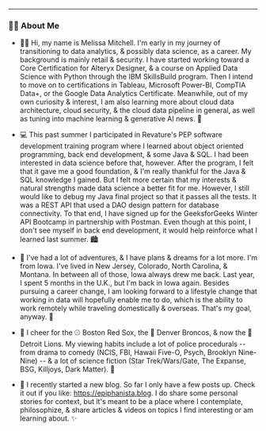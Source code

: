 ---
### 👩‍💻 About Me

- 👩‍🚀 Hi, my name is Melissa Mitchell. I'm early in my journey of transitioning to data analytics, & possibly data science, as a career. My background is mainly retail & security. I have started working toward a Core Certification for Alteryx Designer, & a course on Applied Data Science with Python through the IBM SkillsBuild program. Then I intend to move on to certifications in Tableau, Microsoft Power-BI, CompTIA Data+, or the Google Data Analytics Certificate. Meanwhile, out of my own curiosity & interest, I am also learning more about cloud data architecture, cloud security, & the cloud data pipeline in general, as well as tuning into machine learning & generative AI news. 🧮

- 💻 This past summer I participated in Revature's PEP software development training program where I learned about object oriented programming, back end development, & some Java & SQL. I had been interested in data science before that, however. After the program, I felt that it gave me a good foundation, & I'm really thankful for the Java & SQL knowledge I gained. But I felt more certain that my interests & natural strengths made data science a better fit for me. However, I still would like to debug my Java final project so that it passes all the tests. It was a REST API that used a DAO design pattern for database connectivity. To that end, I have signed up for the GeeksforGeeks Winter API Bootcamp in partnership with Postman. Even though at this point, I don't see myself in back end development, it would help reinforce what I learned last summer. 🏙️

- 🎈 I've had a lot of adventures, & I have plans & dreams for a lot more. I'm from Iowa. I've lived in New Jersey, Colorado, North Carolina, & Montana. In between all of those, Iowa always drew me back. Last year, I spent 5 months in the U.K., but I'm back in Iowa again. Besides pursuing a career change, I am looking forward to a lifestyle change that working in data will hopefully enable me to do, which is the ability to work remotely while traveling domestically & overseas. That's my goal, anyway. 🌺

- 🎉 I cheer for the ⚾ Boston Red Sox, the 🏈 Denver Broncos, & now the 🦁 Detroit Lions. My viewing habits include a lot of police procedurals -- from drama to comedy (NCIS, FBI, Hawaii Five-O, Psych, Brooklyn Nine-Nine) -- & a lot of science fiction (Star Trek/Wars/Gate, The Expanse, BSG, Killjoys, Dark Matter). 🖖

- 🚀 I recently started a new blog. So far I only have a few posts up. Check it out if you like: https://epiphanista.blog. I do share some personal stories for context, but it's meant to be a place where I contemplate, philosophize, & share articles & videos on topics I find interesting or am learning about. ✨
